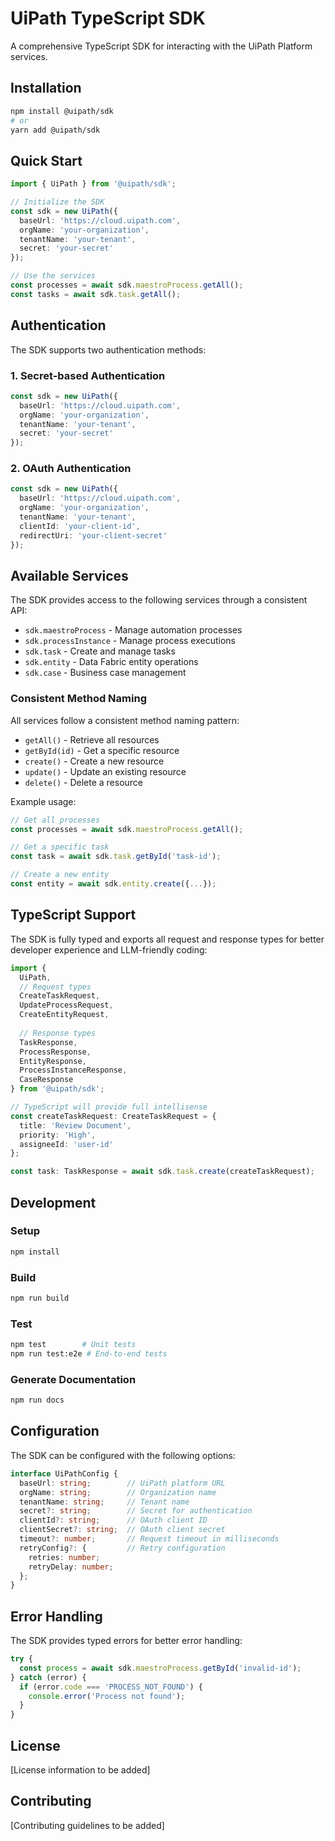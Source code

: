 # UiPath TypeScript SDK

A comprehensive TypeScript SDK for interacting with the UiPath Platform services.

## Installation

```bash
npm install @uipath/sdk
# or
yarn add @uipath/sdk
```

## Quick Start

```typescript
import { UiPath } from '@uipath/sdk';

// Initialize the SDK
const sdk = new UiPath({
  baseUrl: 'https://cloud.uipath.com',
  orgName: 'your-organization',
  tenantName: 'your-tenant',
  secret: 'your-secret'
});

// Use the services
const processes = await sdk.maestroProcess.getAll();
const tasks = await sdk.task.getAll();
```

## Authentication

The SDK supports two authentication methods:

### 1. Secret-based Authentication
```typescript
const sdk = new UiPath({
  baseUrl: 'https://cloud.uipath.com',
  orgName: 'your-organization',
  tenantName: 'your-tenant',
  secret: 'your-secret'
});
```

### 2. OAuth Authentication
```typescript
const sdk = new UiPath({
  baseUrl: 'https://cloud.uipath.com',
  orgName: 'your-organization',
  tenantName: 'your-tenant',
  clientId: 'your-client-id',
  redirectUri: 'your-client-secret'
});
```

## Available Services

The SDK provides access to the following services through a consistent API:

- `sdk.maestroProcess` - Manage automation processes
- `sdk.processInstance` - Manage process executions
- `sdk.task` - Create and manage tasks
- `sdk.entity` - Data Fabric entity operations
- `sdk.case` - Business case management

### Consistent Method Naming

All services follow a consistent method naming pattern:
- `getAll()` - Retrieve all resources
- `getById(id)` - Get a specific resource
- `create()` - Create a new resource
- `update()` - Update an existing resource
- `delete()` - Delete a resource

Example usage:
```typescript
// Get all processes
const processes = await sdk.maestroProcess.getAll();

// Get a specific task
const task = await sdk.task.getById('task-id');

// Create a new entity
const entity = await sdk.entity.create({...});
```

## TypeScript Support

The SDK is fully typed and exports all request and response types for better developer experience and LLM-friendly coding:

```typescript
import { 
  UiPath,
  // Request types
  CreateTaskRequest,
  UpdateProcessRequest,
  CreateEntityRequest,
  
  // Response types
  TaskResponse,
  ProcessResponse,
  EntityResponse,
  ProcessInstanceResponse,
  CaseResponse
} from '@uipath/sdk';

// TypeScript will provide full intellisense
const createTaskRequest: CreateTaskRequest = {
  title: 'Review Document',
  priority: 'High',
  assigneeId: 'user-id'
};

const task: TaskResponse = await sdk.task.create(createTaskRequest);
```

## Development

### Setup
```bash
npm install
```

### Build
```bash
npm run build
```

### Test
```bash
npm test        # Unit tests
npm run test:e2e # End-to-end tests
```

### Generate Documentation
```bash
npm run docs
```

## Configuration

The SDK can be configured with the following options:

```typescript
interface UiPathConfig {
  baseUrl: string;        // UiPath platform URL
  orgName: string;        // Organization name
  tenantName: string;     // Tenant name
  secret?: string;        // Secret for authentication
  clientId?: string;      // OAuth client ID
  clientSecret?: string;  // OAuth client secret
  timeout?: number;       // Request timeout in milliseconds
  retryConfig?: {         // Retry configuration
    retries: number;
    retryDelay: number;
  };
}
```

## Error Handling

The SDK provides typed errors for better error handling:

```typescript
try {
  const process = await sdk.maestroProcess.getById('invalid-id');
} catch (error) {
  if (error.code === 'PROCESS_NOT_FOUND') {
    console.error('Process not found');
  }
}
```

## License

[License information to be added]

## Contributing

[Contributing guidelines to be added]